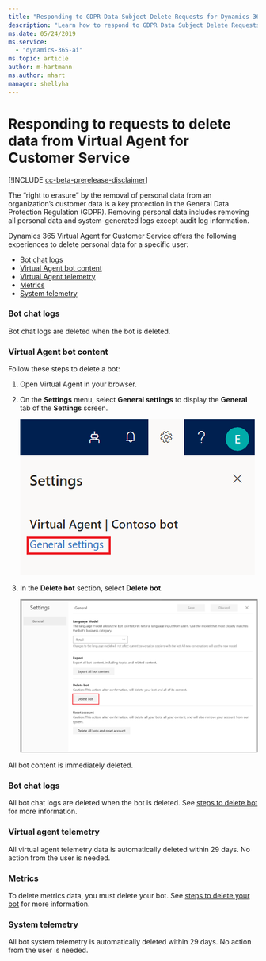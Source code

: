 ```yaml
---
title: "Responding to GDPR Data Subject Delete Requests for Dynamics 365 Virtual Agent for Customer Service"
description: "Learn how to respond​ to GDPR Data Subject Delete Requests for Dynamics 365 Virtual Agent for Customer Service."
ms.date: 05/24/2019
ms.service:
  - "dynamics-365-ai"
ms.topic: article
author: m-hartmann
ms.author: mhart
manager: shellyha
---
```


# Responding to requests to delete data from Virtual Agent for Customer Service

[!INCLUDE [cc-beta-prerelease-disclaimer](../includes/cc-beta-prerelease-disclaimer.md)]

The “right to erasure” by the removal of personal data from an organization’s customer data is a key protection in the General Data Protection Regulation (GDPR). Removing personal data includes removing all personal data and system-generated logs except audit log information.

Dynamics 365 Virtual Agent for Customer Service offers the following experiences to delete personal data for a specific user:

* [Bot chat logs](#bot-chat-logs)
* [Virtual Agent bot content](#virtual-agent-bot-content)
* [Virtual Agent telemetry](#virtual-agent-telemetry)
* [Metrics](#metrics)
* [System telemetry](#system-telemetry)

### Bot chat logs

Bot chat logs are deleted when the bot is deleted.

### Virtual Agent bot content

Follow these steps to delete a bot:

1. Open Virtual Agent in your browser.
2. On the **Settings** menu, select **General settings** to display the **General** tab of the **Settings** screen.

   ![General settings](media/general-settings.png)

3. In the **Delete bot** section, select **Delete bot**.

   ![Delete bot](media/delete-bot.PNG)

All bot content is immediately deleted.

### Bot chat logs

All bot chat logs are deleted when the bot is deleted. See [steps to delete bot](#virtual-agent-bot-content) for more information.

### Virtual agent telemetry

All virtual agent telemetry data is automatically deleted within 29 days. No action from the user is needed.

### Metrics

To delete metrics data, you must delete your bot. See [steps to delete your bot](#virtual-agent-bot-content) for more information.

### System telemetry

All bot system telemetry is automatically deleted within 29 days. No action from the user is needed.
